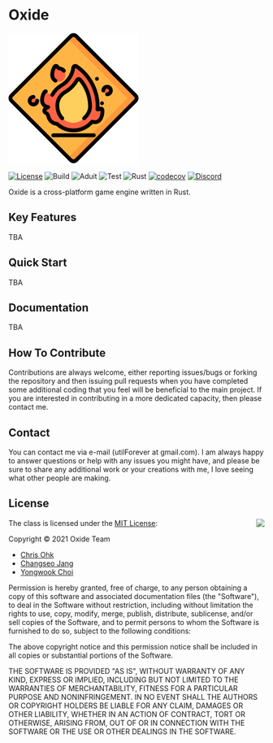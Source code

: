 # Oxide

<img src="./docs/logo.png" width=256 height=256 />

[![License](https://img.shields.io/badge/Licence-MIT-blue.svg)](https://github.com/utilForever/Oxide/blob/master/LICENSE) ![Build](https://github.com/utilForever/Oxide/workflows/Build/badge.svg) ![Aduit](https://github.com/utilForever/Oxide/workflows/Aduit/badge.svg) ![Test](https://github.com/utilForever/Oxide/workflows/Test/badge.svg) ![Rust](https://github.com/utilForever/Oxide/workflows/Rust/badge.svg) [![codecov](https://codecov.io/gh/utilForever/Oxide/branch/main/graph/badge.svg)](https://codecov.io/gh/utilForever/Oxide) [![Discord](https://img.shields.io/discord/799981980048949258.svg)](https://discord.gg/fAVE3yBENq)

Oxide is a cross-platform game engine written in Rust.

## Key Features

TBA

## Quick Start

TBA

## Documentation

TBA

## How To Contribute

Contributions are always welcome, either reporting issues/bugs or forking the repository and then issuing pull requests when you have completed some additional coding that you feel will be beneficial to the main project. If you are interested in contributing in a more dedicated capacity, then please contact me.

## Contact

You can contact me via e-mail (utilForever at gmail.com). I am always happy to answer questions or help with any issues you might have, and please be sure to share any additional work or your creations with me, I love seeing what other people are making.

## License

<img align="right" src="http://opensource.org/trademarks/opensource/OSI-Approved-License-100x137.png">

The class is licensed under the [MIT License](http://opensource.org/licenses/MIT):

Copyright &copy; 2021 Oxide Team

  * [Chris Ohk](http://www.github.com/utilForever)
  * [Changseo Jang](https://github.com/BeLeap)
  * [Yongwook Choi](https://github.com/hyp3rflow)

Permission is hereby granted, free of charge, to any person obtaining a copy of this software and associated documentation files (the "Software"), to deal in the Software without restriction, including without limitation the rights to use, copy, modify, merge, publish, distribute, sublicense, and/or sell copies of the Software, and to permit persons to whom the Software is furnished to do so, subject to the following conditions:

The above copyright notice and this permission notice shall be included in all copies or substantial portions of the Software.

THE SOFTWARE IS PROVIDED "AS IS", WITHOUT WARRANTY OF ANY KIND, EXPRESS OR IMPLIED, INCLUDING BUT NOT LIMITED TO THE WARRANTIES OF MERCHANTABILITY, FITNESS FOR A PARTICULAR PURPOSE AND NONINFRINGEMENT. IN NO EVENT SHALL THE AUTHORS OR COPYRIGHT HOLDERS BE LIABLE FOR ANY CLAIM, DAMAGES OR OTHER LIABILITY, WHETHER IN AN ACTION OF CONTRACT, TORT OR OTHERWISE, ARISING FROM, OUT OF OR IN CONNECTION WITH THE SOFTWARE OR THE USE OR OTHER DEALINGS IN THE SOFTWARE.
